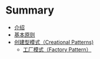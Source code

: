 # Summary

* [介绍](README.md)
* [基本原则](/basic-principles.md)
* [创建型模式（Creational Patterns\)](/creational-patterns.md)
  * [工厂模式（Factory Pattern）](/creational-patterns/factory-pattern.md)




